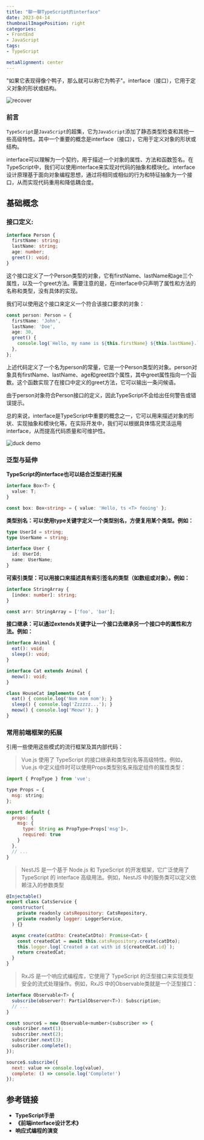 ```yaml
---
title: "聊一聊TypeScript的interface"
date: 2023-04-14
thumbnailImagePosition: right
categories:
- FrontEnd
- JavaScript
tags:
- TypeScript

metaAlignment: center
---
```

"如果它表现得像个鸭子，那么就可以称它为鸭子"。interface（接口），它用于定义对象的形状或结构。

<!--more-->
![recover](https://pixelpig-1253685321.cos.ap-guangzhou.myqcloud.com/blog/bg/typesc-brick-bg.jpg)

### 前言
`TypeScript`是`JavaScript`的超集，它为`JavaScript`添加了静态类型检查和其他一些高级特性。其中一个重要的概念是interface（接口），它用于定义对象的形状或结构。

interface可以理解为一个契约，用于描述一个对象的属性、方法和函数签名。在TypeScript中，我们可以使用interface来实现对代码的抽象和模块化。interface设计原理基于面向对象编程思想，通过将相同或相似的行为和特征抽象为一个接口，从而实现代码重用和降低耦合度。

## 基础概念
### 接口定义:

```TypeScript
interface Person {
  firstName: string;
  lastName: string;
  age: number;
  greet(): void;
}
```
这个接口定义了一个Person类型的对象，它有firstName、lastName和age三个属性，以及一个greet方法。需要注意的是，在interface中只声明了属性和方法的名称和类型，没有具体的实现。  

我们可以使用这个接口来定义一个符合该接口要求的对象：  

```TypeScript
const person: Person = {
  firstName: 'John',
  lastName: 'Doe',
  age: 30,
  greet() {
    console.log(`Hello, my name is ${this.firstName} ${this.lastName}.`);
  },
};
```

上述代码定义了一个名为person的常量，它是一个Person类型的对象。person对象具有firstName、lastName、age和greet四个属性，其中greet属性指向一个函数。这个函数实现了在接口中定义的greet方法，它可以输出一条问候语。

由于person对象符合Person接口的定义，因此TypeScript不会给出任何警告或错误提示。

总的来说，interface是TypeScript中重要的概念之一，它可以用来描述对象的形状、实现抽象和模块化等。在实际开发中，我们可以根据具体情况灵活运用interface，从而提高代码质量和可维护性。


![duck demo](https://pixelpig-1253685321.cos.ap-guangzhou.myqcloud.com/blog/bg/duck.jpg)

### 泛型与延伸
**TypeScript的interface也可以结合泛型进行拓展**
```TypeScript
interface Box<T> {
  value: T;
}

const box: Box<string> = { value: 'Hello, ts <T> fooing' };
```

**类型别名：可以使用type关键字定义一个类型别名，方便复用某个类型。例如：**
```TypeScript
type UserId = string;
type UserName = string;

interface User {
  id: UserId;
  name: UserName;
}
```

**可索引类型：可以用接口来描述具有索引签名的类型（如数组或对象）。例如：**
```TypeScript
interface StringArray {
  [index: number]: string;
}

const arr: StringArray = ['foo', 'bar'];
```

**接口继承：可以通过extends关键字让一个接口去继承另一个接口中的属性和方法。例如：**
```TypeScript
interface Animal {
  eat(): void;
  sleep(): void;
}

interface Cat extends Animal {
  meow(): void;
}

class HouseCat implements Cat {
  eat() { console.log('Nom nom nom'); }
  sleep() { console.log('Zzzzzz...'); }
  meow() { console.log('Meow!'); }
}
```

### 常用前端框架的拓展
引用一些使用这些模式的流行框架及其内部代码：
> Vue.js 使用了 TypeScript 的接口继承和类型别名等高级特性。例如，Vue.js 中定义组件时可以使用Props类型别名来指定组件的属性类型： 
```Javascript
import { PropType } from 'vue';

type Props = {
  msg: string;
};

export default {
  props: {
    msg: {
      type: String as PropType<Props['msg']>,
      required: true
    }
  },
  // ...
}
```

> NestJS 是一个基于 Node.js 和 TypeScript 的开发框架，它广泛使用了 TypeScript 的 interface 高级用法。例如，NestJS 中的服务类可以定义依赖注入的参数类型
```JavaScript
@Injectable()
export class CatsService {
  constructor(
    private readonly catsRepository: CatsRepository,
    private readonly logger: LoggerService,
  ) {}

  async create(catDto: CreateCatDto): Promise<Cat> {
    const createdCat = await this.catsRepository.create(catDto);
    this.logger.log(`Created a cat with id ${createdCat.id}`);
    return createdCat;
  }
}
```

> RxJS 是一个响应式编程库，它使用了 TypeScript 的泛型接口来实现类型安全的流式处理操作。例如，RxJS 中的Observable类就是一个泛型接口：
```JavaScript
interface Observable<T> {
  subscribe(observer?: PartialObserver<T>): Subscription;
  // ...
}

const source$ = new Observable<number>(subscriber => {
  subscriber.next(1);
  subscriber.next(2);
  subscriber.next(3);
  subscriber.complete();
});

source$.subscribe({
  next: value => console.log(value),
  complete: () => console.log('Complete!')
});
```

## 参考链接
- **TypeScript手册**  
- **《前端interface设计艺术》**  
- **响应式编程的演变**  